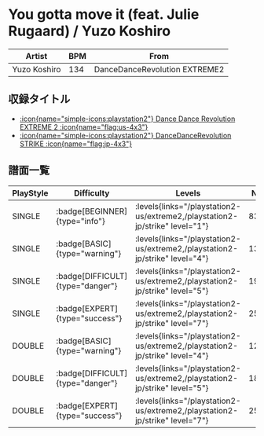 # You gotta move it (feat. Julie Rugaard) / Yuzo Koshiro

|Artist|BPM|From|
|------|---|----|
|Yuzo Koshiro|134|DanceDanceRevolution EXTREME2|

## 収録タイトル

- [:icon{name="simple-icons:playstation2"} Dance Dance Revolution EXTREME 2 :icon{name="flag:us-4x3"}](/playstation2-us/extreme2)
- [:icon{name="simple-icons:playstation2"} DanceDanceRevolution STRIKE :icon{name="flag:jp-4x3"}](/playstation2-jp/strike)

## 譜面一覧

|PlayStyle|Difficulty|Levels|Notes|Movie|
|---------|----------|------|-----|-----|
|SINGLE| :badge[BEGINNER]{type="info"}| :levels{links="/playstation2-us/extreme2,/playstation2-jp/strike" level="1"}|83/1||
|SINGLE| :badge[BASIC]{type="warning"}| :levels{links="/playstation2-us/extreme2,/playstation2-jp/strike" level="4"}|134/20||
|SINGLE| :badge[DIFFICULT]{type="danger"}| :levels{links="/playstation2-us/extreme2,/playstation2-jp/strike" level="5"}|192/25||
|SINGLE| :badge[EXPERT]{type="success"}| :levels{links="/playstation2-us/extreme2,/playstation2-jp/strike" level="7"}|253/12||
|DOUBLE| :badge[BASIC]{type="warning"}| :levels{links="/playstation2-us/extreme2,/playstation2-jp/strike" level="4"}|128/22||
|DOUBLE| :badge[DIFFICULT]{type="danger"}| :levels{links="/playstation2-us/extreme2,/playstation2-jp/strike" level="5"}|182/21||
|DOUBLE| :badge[EXPERT]{type="success"}| :levels{links="/playstation2-us/extreme2,/playstation2-jp/strike" level="7"}|257/17||
